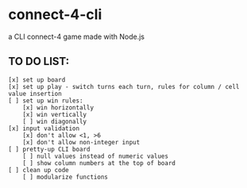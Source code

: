 # connect-4-cli
a CLI connect-4 game made with Node.js

## TO DO LIST:
    [x] set up board
    [x] set up play - switch turns each turn, rules for column / cell value insertion
    [ ] set up win rules:
        [x] win horizontally
        [x] win vertically
        [ ] win diagonally
    [x] input validation
        [x] don't allow <1, >6
        [x] don't allow non-integer input
    [ ] pretty-up CLI board
        [ ] null values instead of numeric values
        [ ] show column numbers at the top of board
    [ ] clean up code
        [ ] modularize functions
